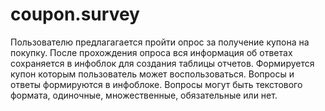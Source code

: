 # coupon.survey

Пользователю предлагагается пройти опрос за получение купона на покупку. 
После прохождения опроса вся информация об ответах сохраняется в инфоблок для создания таблицы отчетов.
Формируется купон которым пользователь может воспользоваться. 
Вопросы и ответы формируются в инфоблоке. 
Вопросы могут быть текстового формата, одиночные, множественные, обязательные или нет.
